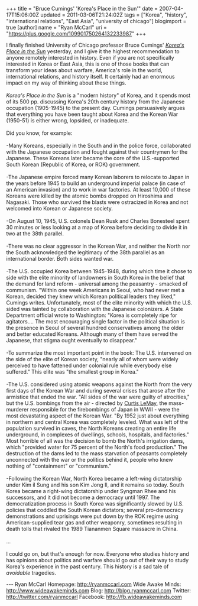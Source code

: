 +++
title = "Bruce Cumings' 'Korea's Place in the Sun'"
date = 2007-04-17T15:06:00Z
updated = 2011-03-06T21:24:02Z
tags = ["Korea", "history", "international relations", "East Asia", "university of chicago"]
blogimport = true
[author]
	name = "Ryan McCarl"
	uri = "https://plus.google.com/109901750264132233987"
+++

I finally finished University of Chicago professor Bruce Cumings' <em><a href="http://www.amazon.com/Koreas-Place-Sun-History-Updated/dp/0393327027/ref=pd_bbs_sr_1/103-2504500-4922224?ie=UTF8&s=books&amp;qid=1176836960&sr=8-1">Korea's Place in the Sun</a></em> yesterday, and I give it the highest recommendation to anyone remotely interested in history. Even if you are not specifically interested in Korea or East Asia, this is one of those books that can transform your ideas about warfare, America's role in the world, international relations, and history itself. It certainly had an enormous impact on my way of thinking about these things.<br /><br /><em>Korea's Place in the Sun</em> is a "modern history" of Korea, and it spends most of its 500 pp. discussing Korea's 20th century history from the Japanese occupation (1905-1945) to the present day. Cumings persuasively argues that everything you have been taught about Korea and the Korean War (1950-51) is either wrong, lopsided, or inadequate.<br /><br />Did you know, for example:<br /><br />-Many Koreans, especially in the South and in the police force, collaborated with the Japanese occupation and fought against their countrymen for the Japanese. These Koreans later became the core of the U.S.-supported South Korean (Republic of Korea, or ROK) government.<br /><br />-The Japanese empire forced many Korean laborers to relocate to Japan in the years before 1945 to build an underground imperial palace (in case of an American invasion) and to work in war factories. At least 10,000 of these Koreans were killed by the atomic bombs dropped on Hiroshima and Nagasaki. Those who survived the blasts were ostracized in Korea and not welcomed into Korean or Japanese society.<br /><br />-On August 10, 1945, U.S. colonels Dean Rusk and Charles Bonesteel spent 30 minutes or less looking at a map of Korea before deciding to divide it in two at the 38th parallel.<br /><br />-There was no clear aggressor in the Korean War, and neither the North nor the South acknowledged the legitimacy of the 38th parallel as an international border. Both sides wanted war.<br /><br />-The U.S. occupied Korea between 1945-1948, during which time it chose to side with the elite minority of landowners in South Korea in the belief that the demand for land reform - universal among the peasantry - smacked of communism. "Within one week Americans in Seoul, who had never met a Korean, decided they knew which Korean political leaders they liked," Cumings writes. Unfortunately, most of the elite minority with which the U.S. sided was tainted by collaboration with the Japanese colonizers. A State Department official wrote to Washington: "Korea is completely ripe for agitators.... The most encouraging single factor in the political situation is the presence in Seoul of several hundred conservatives among the older and better educated Koreans. Although many of them have served the Japanese, that stigma ought eventually to disappear."<br /><br />-To summarize the most important point in the book: The U.S. intervened on the side of the elite of Korean society, "nearly all of whom were widely perceived to have fattened under colonial rule while everybody else suffered." This elite was "the smallest group in Korea."<br /><br />-The U.S. considered using atomic weapons against the North from the very first days of the Korean War and during several crises that arose after the armistice that ended the war. "All sides of the war were guilty of atrocities," but the U.S. bombings from the air - directed by <a href="http://en.wikipedia.org/wiki/Curtis_Lemay">Curtis LeMay</a>, the mass-murderer responsible for the firebombings of Japan in WWII - were the most devastating aspect of the Korean War. "By 1952 just about everything in northern and central Korea was completely leveled. What was left of the population survived in caves, the North Koreans creating an entire life underground, in complexes of dwellings, schools, hospitals, and factories." Most horrible of all was the decision to bomb the North's irrigation dams, which "provided water for 75 percent of the North's food production." The destruction of the dams led to the mass starvation of peasants completely unconnected with the war or the politics behind it, people who knew nothing of "containment" or "communism."<br /><br />-Following the Korean War, North Korea became a left-wing dictatorship under Kim il Sung and his son Kim Jong Il, and it remains so today. South Korea became a right-wing dictatorship under Syngman Rhee and his successors, and it did not become a democracy until 1997. The democratization process in South Korea was significantly slowed by U.S. policies that coddled the South Korean dictators; several pro-democracy demonstrations and uprisings were put down by the ROK regime using American-supplied tear gas and other weaponry, sometimes resulting in death tolls that rivaled the 1989 Tiananmen Square massacre in China.<br /><br />...<br /><br />I could go on, but that's enough for now. Everyone who studies history and has opinions about politics and warfare should go out of their way to study Korea's experience in the past century. This history is a sad tale of <em>avoidable</em> tragedies.<div class="blogger-post-footer">---
Ryan McCarl
Homepage: http://ryanmccarl.com
Wide Awake Minds: http://www.wideawakeminds.com
Blog: http://blog.ryanmccarl.com
Twitter: http://twitter.com/ryanmccarl
Facebook: http://fb.wideawakeminds.com</div>
